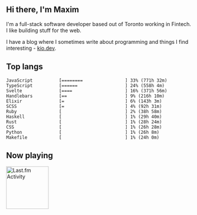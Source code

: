 <!-- deno-fmt-ignore-file -->
## Hi there, I'm Maxim

I'm a full-stack software developer based out of Toronto working in Fintech. I like building stuff for the web.

I have a blog where I sometimes write about programming and things I find interesting - [kio.dev](https://kio.dev).



## Top langs

```
JavaScript          [========                ] 33% (771h 32m)
TypeScript          [======                  ] 24% (558h 4m)
Svelte              [====                    ] 16% (371h 56m)
Handlebars          [==                      ] 9% (216h 10m)
Elixir              [=                       ] 6% (143h 3m)
SCSS                [=                       ] 4% (92h 31m)
Ruby                [                        ] 2% (38h 58m)
Haskell             [                        ] 1% (29h 40m)
Rust                [                        ] 1% (28h 24m)
CSS                 [                        ] 1% (26h 28m)
Python              [                        ] 1% (26h 8m)
Makefile            [                        ] 1% (24h 0m)
```


## Now playing


<a href="https://github.com/kiosion/toru">
  <picture>
    <source media="(prefers-color-scheme: dark)" srcset="https://toru.kio.dev/api/v1/kiosion?blur&border_width=0&border_radius=26&theme=nord">
    <source media="(prefers-color-scheme: light)" srcset="https://toru.kio.dev/api/v1/kiosion?blur&border_width=0&border_radius=26&theme=light">
    <img alt="Last.fm Activity" src="https://toru.kio.dev/api/v1/kiosion?blur&border_width=0&border_radius=26" height="115" />
  </picture>
</a>

